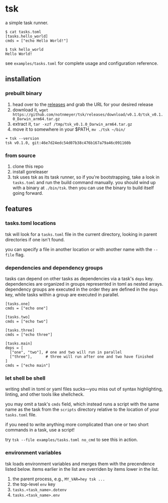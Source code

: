# tsk
a simple task runner.

```
$ cat tasks.toml
[tasks.hello_world]
cmds = ["echo Hello World!"]

$ tsk hello_world
Hello World!
```

see `examples/tasks.toml` for complete usage and configuration reference.

## installation

### prebuilt binary
1. head over to the [releases](https://github.com/notnmeyer/tsk/releases) and grab the URL for your desired release
1. download it, `wget https://github.com/notnmeyer/tsk/releases/download/v0.1.0/tsk_v0.1.0_Darwin_arm64.tar.gz`
1. extract it, `tar -xzf /tmp/tsk_v0.1.0_Darwin_arm64.tar.gz`
1. move it to somewhere in your $PATH, `mv ./tsk ~/bin/`

```
➜ tsk --version
tsk v0.1.0, git:46e7d24edc54d07b38c476b167a79a46c091160b
```

### from source
1. clone this repo
1. install goreleaser
1. tsk uses tsk as its task runner, so if you're bootstrapping, take a look in `tasks.toml` and run the build command manually. you should wind up with a binary at `./bin/tsk`. then you can use the binary to build itself going forward.


## features
### tasks.toml locations
tsk will look for a `tasks.toml` file in the current directory, looking in parent directories if one isn't found.

you can specify a file in another location or with another name with the `--file` flag.

### dependencies and dependency groups
tasks can depend on other tasks as dependencies via a task's `deps` key. dependencies are organized in groups represented in toml as nested arrays. dependency groups are executed in the order they are defined in the `deps` key, while tasks within a group are executed in parallel.

```
[tasks.one]
cmds = ["echo one"]

[tasks.two]
cmds = ["echo two"]

[tasks.three]
cmds = ["echo three"]

[tasks.main]
deps = [
  ["one", "two"], # one and two will run in parallel
  ["three"],      # three will run after one and two have finished
]
cmds = ["echo main"]
```

### let shell be shell
writing shell in toml or yaml files sucks—you miss out of syntax highlighting, linting, and other tools like shellcheck.

you may omit a task's `cmds` field, which instead runs a script with the same name as the task from the `scripts` directory relative to the location of your `tasks.toml` file.

if you need to write anything more complicated than one or two short commands in a task, use a script!

try `tsk --file examples/tasks.toml no_cmd` to see this in action.

### environment variables
tsk loads environment variables and merges them with the precendence listed below. items earlier in the list are overriden by items lower in the list.

1. the parent process, e.g., `MY_VAR=hey tsk ...`
1. the top-level `env` key
1. `tasks.<task_name>.dotenv`
1. `tasks.<task_name>.env`
